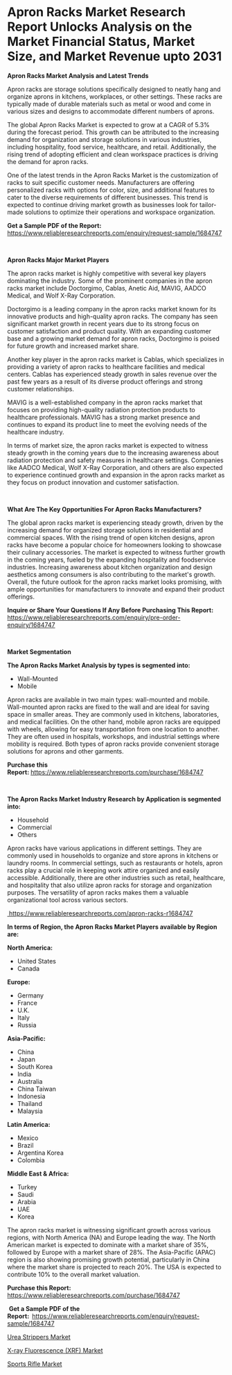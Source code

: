 <p><h1>Apron Racks Market Research Report Unlocks Analysis on the Market Financial Status, Market Size, and Market Revenue upto 2031</h1></p><p><strong>Apron Racks Market Analysis and Latest Trends</strong></p>
<p><p>Apron racks are storage solutions specifically designed to neatly hang and organize aprons in kitchens, workplaces, or other settings. These racks are typically made of durable materials such as metal or wood and come in various sizes and designs to accommodate different numbers of aprons.</p><p>The global Apron Racks Market is expected to grow at a CAGR of 5.3% during the forecast period. This growth can be attributed to the increasing demand for organization and storage solutions in various industries, including hospitality, food service, healthcare, and retail. Additionally, the rising trend of adopting efficient and clean workspace practices is driving the demand for apron racks.</p><p>One of the latest trends in the Apron Racks Market is the customization of racks to suit specific customer needs. Manufacturers are offering personalized racks with options for color, size, and additional features to cater to the diverse requirements of different businesses. This trend is expected to continue driving market growth as businesses look for tailor-made solutions to optimize their operations and workspace organization.</p></p>
<p><strong>Get a Sample PDF of the Report:&nbsp;</strong> <a href="https://www.reliableresearchreports.com/enquiry/request-sample/1684747">https://www.reliableresearchreports.com/enquiry/request-sample/1684747</a></p>
<p>&nbsp;</p>
<p><strong>Apron Racks Major Market Players</strong></p>
<p><p>The apron racks market is highly competitive with several key players dominating the industry. Some of the prominent companies in the apron racks market include Doctorgimo, Cablas, Anetic Aid, MAVIG, AADCO Medical, and Wolf X-Ray Corporation.</p><p>Doctorgimo is a leading company in the apron racks market known for its innovative products and high-quality apron racks. The company has seen significant market growth in recent years due to its strong focus on customer satisfaction and product quality. With an expanding customer base and a growing market demand for apron racks, Doctorgimo is poised for future growth and increased market share.</p><p>Another key player in the apron racks market is Cablas, which specializes in providing a variety of apron racks to healthcare facilities and medical centers. Cablas has experienced steady growth in sales revenue over the past few years as a result of its diverse product offerings and strong customer relationships.</p><p>MAVIG is a well-established company in the apron racks market that focuses on providing high-quality radiation protection products to healthcare professionals. MAVIG has a strong market presence and continues to expand its product line to meet the evolving needs of the healthcare industry.</p><p>In terms of market size, the apron racks market is expected to witness steady growth in the coming years due to the increasing awareness about radiation protection and safety measures in healthcare settings. Companies like AADCO Medical, Wolf X-Ray Corporation, and others are also expected to experience continued growth and expansion in the apron racks market as they focus on product innovation and customer satisfaction.</p></p>
<p>&nbsp;</p>
<p><strong>What Are The Key Opportunities For Apron Racks Manufacturers?</strong></p>
<p><p>The global apron racks market is experiencing steady growth, driven by the increasing demand for organized storage solutions in residential and commercial spaces. With the rising trend of open kitchen designs, apron racks have become a popular choice for homeowners looking to showcase their culinary accessories. The market is expected to witness further growth in the coming years, fueled by the expanding hospitality and foodservice industries. Increasing awareness about kitchen organization and design aesthetics among consumers is also contributing to the market's growth. Overall, the future outlook for the apron racks market looks promising, with ample opportunities for manufacturers to innovate and expand their product offerings.</p></p>
<p><strong>Inquire or Share Your Questions If Any Before Purchasing This Report:</strong> <a href="https://www.reliableresearchreports.com/enquiry/pre-order-enquiry/1684747">https://www.reliableresearchreports.com/enquiry/pre-order-enquiry/1684747</a></p>
<p>&nbsp;</p>
<p><strong>Market Segmentation</strong></p>
<p><strong>The Apron Racks Market Analysis by types is segmented into:</strong></p>
<p><ul><li>Wall-Mounted</li><li>Mobile</li></ul></p>
<p><p>Apron racks are available in two main types: wall-mounted and mobile. Wall-mounted apron racks are fixed to the wall and are ideal for saving space in smaller areas. They are commonly used in kitchens, laboratories, and medical facilities. On the other hand, mobile apron racks are equipped with wheels, allowing for easy transportation from one location to another. They are often used in hospitals, workshops, and industrial settings where mobility is required. Both types of apron racks provide convenient storage solutions for aprons and other garments.</p></p>
<p><strong>Purchase this Report:&nbsp;</strong><a href="https://www.reliableresearchreports.com/purchase/1684747">https://www.reliableresearchreports.com/purchase/1684747</a></p>
<p>&nbsp;</p>
<p><strong>The Apron Racks Market Industry Research by Application is segmented into:</strong></p>
<p><ul><li>Household</li><li>Commercial</li><li>Others</li></ul></p>
<p><p>Apron racks have various applications in different settings. They are commonly used in households to organize and store aprons in kitchens or laundry rooms. In commercial settings, such as restaurants or hotels, apron racks play a crucial role in keeping work attire organized and easily accessible. Additionally, there are other industries such as retail, healthcare, and hospitality that also utilize apron racks for storage and organization purposes. The versatility of apron racks makes them a valuable organizational tool across various sectors.</p></p>
<p><a href="https://www.reliableresearchreports.com/apron-racks-r1684747">&nbsp;https://www.reliableresearchreports.com/apron-racks-r1684747</a></p>
<p><strong>In terms of Region, the Apron Racks Market Players available by Region are:</strong></p>
<p>
    <p> <strong> North America: </strong>
        <ul>
            <li>United States</li>
            <li>Canada</li>
        </ul>
        </p> 
    <p> <strong> Europe: </strong>
        <ul>
            <li>Germany</li>
            <li>France</li>
            <li>U.K.</li>
            <li>Italy</li>
            <li>Russia</li>
        </ul>
        </p> 
    <p> <strong> Asia-Pacific: </strong>
        <ul>
            <li>China</li>
            <li>Japan</li>
            <li>South Korea</li>
            <li>India</li>
            <li>Australia</li>
            <li>China Taiwan</li>
            <li>Indonesia</li>
            <li>Thailand</li>
            <li>Malaysia</li>
        </ul>
        </p> 
    <p> <strong> Latin America: </strong>
        <ul>
            <li>Mexico</li>
            <li>Brazil</li>
            <li>Argentina Korea</li>
            <li>Colombia</li>
        </ul>
        </p> 
    <p> <strong> Middle East & Africa: </strong>
        <ul>
            <li>Turkey</li>
            <li>Saudi</li>
            <li>Arabia</li>
            <li>UAE</li>
            <li>Korea</li>
        </ul>
    </p>
    </p>
<p><p>The apron racks market is witnessing significant growth across various regions, with North America (NA) and Europe leading the way. The North American market is expected to dominate with a market share of 35%, followed by Europe with a market share of 28%. The Asia-Pacific (APAC) region is also showing promising growth potential, particularly in China where the market share is projected to reach 20%. The USA is expected to contribute 10% to the overall market valuation.</p></p>
<p><strong>Purchase this Report: </strong><a href="https://www.reliableresearchreports.com/purchase/1684747">https://www.reliableresearchreports.com/purchase/1684747</a></p>
<p>&nbsp;<strong>Get a Sample PDF of the Report:&nbsp;&nbsp;</strong><a href="https://www.reliableresearchreports.com/enquiry/request-sample/1684747">https://www.reliableresearchreports.com/enquiry/request-sample/1684747</a></p>
<p><strong></strong></p>
<p><p><a href="https://changeable-paste-463.notion.site/Urea-Strippers-Market-Focuses-on-Market-Share-Size-and-Projected-Forecast-Till-2031-7a56febbb27f490d9356fd882acc291b">Urea Strippers Market</a></p><p><a href="https://florentine-yuzu-f42.notion.site/X-ray-Fluorescence-XRF-Market-Competitive-Analysis-Market-Trends-and-Forecast-to-2031-874edb9c34d040aa8dc862f882e2a343">X-ray Fluorescence (XRF) Market</a></p><p><a href="https://fuschia-pecorino-a6d.notion.site/Sports-Rifle-Market-Trends-and-Market-Analysis-forecasted-for-period-2024-2031-b8e155e464194929b37e4d42c332ec45">Sports Rifle Market</a></p></p>